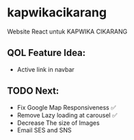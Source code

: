 # kapwikacikarang
Website React untuk KAPWIKA CIKARANG

## QOL Feature Idea:
- Active link in navbar

## TODO Next:
- Fix Google Map Responsiveness ✅
- Remove Lazy loading at carousel ✅
- Decrease The size of Images
- Email SES and SNS

